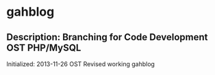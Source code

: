 gahblog
=======

Description: Branching for Code Development OST PHP/MySQL
-
Initialized: 2013-11-26 OST Revised working gahblog


